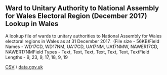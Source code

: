 ## Ward to Unitary Authority to National Assembly for Wales Electoral Region (December 2017) Lookup in Wales

A lookup file of wards to unitary authorities to National Assembly for Wales electoral regions in Wales as at 31 December 2017.  (File size - 56KB)Field Names - WD17CD, WD17NM, UA17CD, UA17NM, UA17NMW, NAWER17CD, NAWER17NMField Types - Text, Text, Text, Text, Text, Text, TextField Lengths - 9, 23, 9, 17, 18, 9, 19

[CSV](../csv/156.csv) / [data.gov.uk](https://data.gov.uk/dataset/cf79d139-f148-4c6c-9f14-203695f77d2f/ward-to-unitary-authority-to-national-assembly-for-wales-electoral-region-december-2017-lookup-in-wales)

